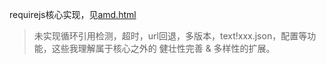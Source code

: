 requirejs核心实现，见[amd.html](https://github.com/yusongjohn/myBLog/blob/master/code/require.js/amd.html)
> 未实现循环引用检测，超时，url回退，多版本，text!xxx.json，配置等功能，这些我理解属于核心之外的 健壮性完善 & 多样性的扩展。
